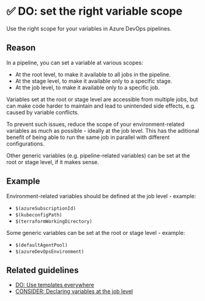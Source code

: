 # ✅ DO: set the right variable scope

Use the right scope for your variables in Azure DevOps pipelines.

## Reason

In a pipeline, you can set a variable at various scopes:

- At the root level, to make it available to all jobs in the pipeline.
- At the stage level, to make it available only to a specific stage.
- At the job level, to make it available only to a specific job.

Variables set at the root or stage level are accessible from multiple jobs,
but can make code harder to maintain and lead to unintended side effects, e.g.
caused by variable conflicts.

To prevent such issues, reduce the scope of your environment-related variables
as much as possible - ideally at the job level. This has the aditional benefit
of being able to run the same job in parallel with different configurations.

Other generic variables (e.g. pipeline-related variables) can be set at the
root or stage level, if it makes sense.

## Example

Environment-related variables should be defined at the job level - example:

- `$(azureSubscriptionId)`
- `$(kubeconfigPath)`
- `$(terraformWorkingDirectory)`

Some generic variables can be set at the root or stage level - example:

- `$(defaultAgentPool)`
- `$(azureDevOpsEnvironment)`

## Related guidelines

- [DO: Use templates everywhere](../general/do-templates-everywhere.md)
- [CONSIDER: Declaring variables at the job level](../../guidelines/jobs/consider-variables-scope.md)

